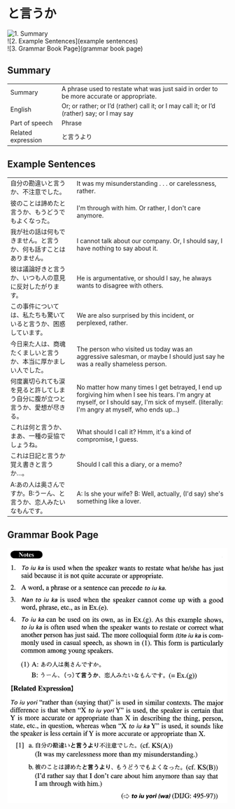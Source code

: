 # と言うか

![1. Summary](summary)<br>
![2. Example Sentences](example sentences)<br>
![3. Grammar Book Page](grammar book page)<br>


## Summary

<table><tr>   <td>Summary</td>   <td>A phrase used to restate what was just said in order to be more accurate or appropriate.</td></tr><tr>   <td>English</td>   <td>Or; or rather; or I’d (rather) call it; or I may call it; or I’d (rather) say; or I may say</td></tr><tr>   <td>Part of speech</td>   <td>Phrase</td></tr><tr>   <td>Related expression</td>   <td>と言うより</td></tr></table>

## Example Sentences

<table><tr>   <td>自分の勘違いと言うか、不注意でした。</td>   <td>It was my misunderstanding . . . or carelessness, rather.</td></tr><tr>   <td>彼のことは諦めたと言うか、もうどうでもよくなった。</td>   <td>I'm through with him. Or rather, I don't care anymore.</td></tr><tr>   <td>我が社の話は何もできません。と言うか、何も話すことはありません。</td>   <td>I cannot talk about our company. Or, I should say, I have nothing to say about it.</td></tr><tr>   <td>彼は議論好きと言うか、いつも人の意見に反対したがります。</td>   <td>He is argumentative, or should I say, he always wants to disagree with others.</td></tr><tr>   <td>この事件については、私たちも驚いていると言うか、困惑しています。</td>   <td>We are also surprised by this incident, or perplexed, rather.</td></tr><tr>   <td>今日来た人は、商魂たくましいと言うか、本当に厚かましい人でした。</td>   <td>The person who visited us today was an aggressive salesman, or maybe I should just say he was a really shameless person.</td></tr><tr>   <td>何度裏切られても涙を見ると許してしまう自分に腹が立つと言うか、愛想が尽きる。</td>   <td>No matter how many times I get betrayed, I end up forgiving him when I see his tears. I'm angry at myself, or I should say, I'm sick of myself. (literally: I'm angry at myself, who ends up...)</td></tr><tr>   <td>これは何と言うか、まあ、一種の妥協でしょうね。</td>   <td>What should I call it? Hmm, it's a kind of compromise, I guess.</td></tr><tr>   <td>これは日記と言うか覚え書きと言うか…。</td>   <td>Should I call this a diary, or a memo?</td></tr><tr>   <td>A:あの人は奥さんですか。B:うーん、と言うか、恋人みたいなもんです。</td>   <td>A: Is she your wife?    B: Well, actually, (I'd say) she's something like a lover.</td></tr></table>

## Grammar Book Page

![](../img/Advancedと言うか.png)

